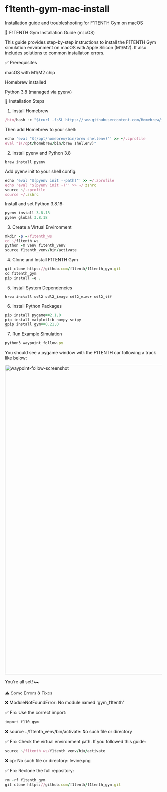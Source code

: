 # f1tenth-gym-mac-install
Installation guide and troubleshooting for F1TENTH Gym on macOS


🌟 F1TENTH Gym Installation Guide (macOS)

This guide provides step-by-step instructions to install the F1TENTH Gym simulation environment on macOS with Apple Silicon (M1/M2). It also includes solutions to common installation errors.

✅ Prerequisites

macOS with M1/M2 chip

Homebrew installed

Python 3.8 (managed via pyenv)

📆 Installation Steps

1. Install Homebrew
```ruby
/bin/bash -c "$(curl -fsSL https://raw.githubusercontent.com/Homebrew/install/HEAD/install.sh)"
```
Then add Homebrew to your shell:

```ruby
echo 'eval "$(/opt/homebrew/bin/brew shellenv)"' >> ~/.zprofile
eval "$(/opt/homebrew/bin/brew shellenv)"
```

2. Install pyenv and Python 3.8

```ruby
brew install pyenv
```

Add pyenv init to your shell config:
```ruby
echo 'eval "$(pyenv init --path)"' >> ~/.zprofile
echo 'eval "$(pyenv init -)"' >> ~/.zshrc
source ~/.zprofile
source ~/.zshrc
```
Install and set Python 3.8.18:
```ruby
pyenv install 3.8.18
pyenv global 3.8.18
```
3. Create a Virtual Environment
```ruby
mkdir -p ~/f1tenth_ws
cd ~/f1tenth_ws
python -m venv f1tenth_venv
source f1tenth_venv/bin/activate
```
4. Clone and Install F1TENTH Gym
```ruby
git clone https://github.com/f1tenth/f1tenth_gym.git
cd f1tenth_gym
pip install -e .
```
5. Install System Dependencies
```ruby
brew install sdl2 sdl2_image sdl2_mixer sdl2_ttf
```
6. Install Python Packages
```ruby
pip install pygame==2.1.0
pip install matplotlib numpy scipy
gpip install gym==0.21.0
```
7. Run Example Simulation
```ruby
python3 waypoint_follow.py
```
You should see a pygame window with the F1TENTH car following a track like below:

<img width="995" alt="waypoint-follow-screenshot" src="https://github.com/user-attachments/assets/476c7ac8-3428-4366-8881-5bbdccf0c1b9" />  

You're all set! 🏎️

⚠️ Some Errors & Fixes

❌ ModuleNotFoundError: No module named 'gym_f1tenth'

✅ Fix: Use the correct import:
```ruby
import f110_gym
```


❌ source ../f1tenth_venv/bin/activate: No such file or directory

✅ Fix: Check the virtual environment path. If you followed this guide:

```ruby
source ~/f1tenth_ws/f1tenth_venv/bin/activate
```


❌ cp: No such file or directory: levine.png

✅ Fix: Reclone the full repository:
```ruby
rm -rf f1tenth_gym
git clone https://github.com/f1tenth/f1tenth_gym.git
```
